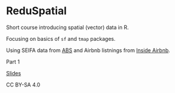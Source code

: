 # ReduSpatial

Short course introducing spatial (vector) data in R.

Focusing on basics of `sf` and `tmap` packages.

Using SEIFA data from [ABS](http://www.abs.gov.au/AUSSTATS/abs@.nsf/Lookup/2033.0.55.001Main+Features12016?OpenDocument) and Airbnb listnings from [Inside Airbnb](http://insideairbnb.com/about.html). 

Part 1

[Slides](ReduSpatial/03_slides_part_1.html)


CC BY-SA 4.0
